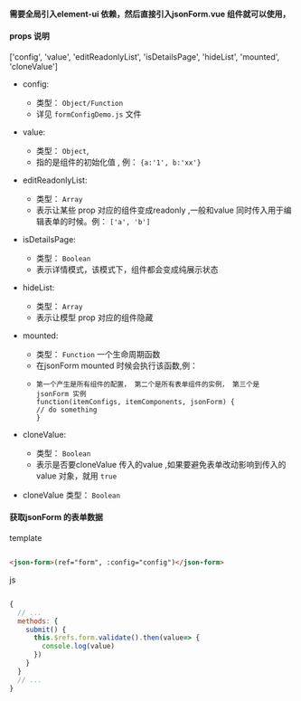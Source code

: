 #### 需要全局引入element-ui 依赖，然后直接引入jsonForm.vue 组件就可以使用，
#### props 说明
['config', 'value', 'editReadonlyList', 'isDetailsPage', 'hideList', 'mounted', 'cloneValue']
* config: 
   * 类型： `Object/Function` 
   * 详见 `formConfigDemo.js` 文件
* value: 
   * 类型： `Object`, 
   * 指的是组件的初始化值 , 例： `{a:'1', b:'xx'}`
* editReadonlyList: 
   * 类型： `Array`
   * 表示让某些 prop 对应的组件变成readonly ,一般和value 同时传入用于编辑表单的时候。例： `['a', 'b']`
* isDetailsPage: 
   * 类型： `Boolean`
   * 表示详情模式，该模式下，组件都会变成纯展示状态 
* hideList: 
   * 类型： `Array`
   * 表示让模型 prop 对应的组件隐藏
* mounted: 
   * 类型： `Function` 一个生命周期函数
   * 在jsonForm mounted 时候会执行该函数,例：
   * ```
     第一个产生是所有组件的配置， 第二个是所有表单组件的实例， 第三个是 jsonForm 实例
     function(itemConfigs, itemComponents, jsonForm) {
     // do something
     }
     ```
* cloneValue:
   * 类型： `Boolean`
   * 表示是否要cloneValue 传入的value ,如果要避免表单改动影响到传入的value 对象，就用 `true`

* cloneValue 类型： `Boolean`

#### 获取jsonForm 的表单数据
template
```html

<json-form>(ref="form", :config="config")</json-form>
```
js
```js

{
  // ...
  methods: {
    submit() {
      this.$refs.form.validate().then(value=> {
        console.log(value)
      })
    }
  }
  // ...
}
```
